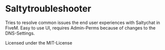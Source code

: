 # Saltytroubleshooter

Tries to resolve common issues the end user experiences with Saltychat in FiveM.
Easy to use UI, requires Admin-Perms because of changes to the DNS-Settings.

Licensed under the MIT-License